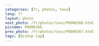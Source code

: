 ```yaml
---
categories: [fr, photos, tous]
lang: fr
layout: photo
next_photo: /fr/photos/tous/P0000360.html
picname: P0000366
prev_photo: /fr/photos/tous/P0000367.html
tags: [Bishop Cap]
---
```

